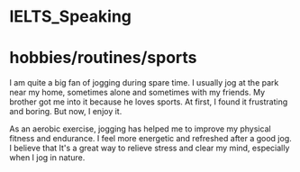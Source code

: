 # IELTS_Speaking
# hobbies/routines/sports
I am quite a big fan of jogging during spare time. 
I usually jog at the park near my home, sometimes alone and sometimes with my friends. 
My brother got me into it because he loves sports. 
At first, I found it frustrating and boring.
But now, I enjoy it.

As an aerobic exercise, jogging has helped me to improve my physical fitness and endurance. 
I feel more energetic and refreshed after a good jog. 
I believe that It's a great way to relieve stress and clear my mind, especially when I jog in nature.
